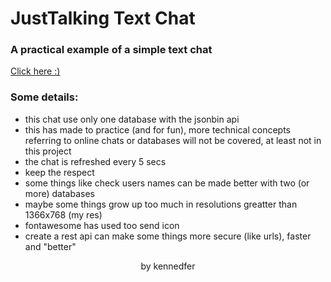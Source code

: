 # JustTalking Text Chat
### A practical example of a simple text chat
<a href="https://kennedfer.github.io/just-talking-text-chat/" target="_blank">Click here :)</a>
### Some details:
- this chat use only one database with the jsonbin api
- this has made to practice (and for fun), more technical concepts referring to online chats or databases will not be covered, at least not in this project
- the chat is refreshed every 5 secs
- keep the respect
- some things like check users names can be made better with two (or more) databases
- maybe some things grow up too much in resolutions greatter than 1366x768 (my res)
- fontawesome has used too send icon
- create a rest api can make some things more secure (like urls), faster and "better" 

<p align="center">
by kennedfer
</p>
